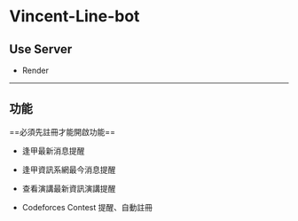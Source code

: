 # Vincent-Line-bot

## Use Server

- Render

---

## 功能

==必須先註冊才能開啟功能==

- 逢甲最新消息提醒

- 逢甲資訊系網最今消息提醒

- 查看演講最新資訊演講提醒

- Codeforces Contest 提醒、自動註冊